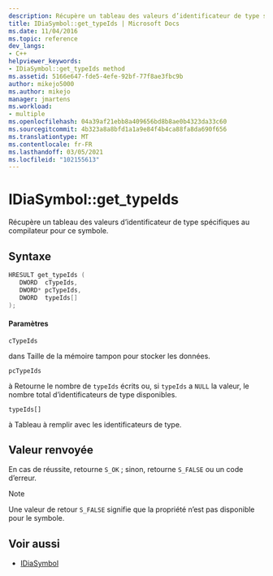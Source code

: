 ```yaml
---
description: Récupère un tableau des valeurs d’identificateur de type spécifiques au compilateur pour ce symbole.
title: IDiaSymbol::get_typeIds | Microsoft Docs
ms.date: 11/04/2016
ms.topic: reference
dev_langs:
- C++
helpviewer_keywords:
- IDiaSymbol::get_typeIds method
ms.assetid: 5166e647-fde5-4efe-92bf-77f8ae3fbc9b
author: mikejo5000
ms.author: mikejo
manager: jmartens
ms.workload:
- multiple
ms.openlocfilehash: 04a39af21ebb8a409656bd8b8ae0b4323da33c60
ms.sourcegitcommit: 4b323a8a8bfd1a1a9e84f4b4ca88fa8da690f656
ms.translationtype: MT
ms.contentlocale: fr-FR
ms.lasthandoff: 03/05/2021
ms.locfileid: "102155613"
---
```

# <a name="idiasymbolget_typeids"></a>IDiaSymbol::get_typeIds
Récupère un tableau des valeurs d’identificateur de type spécifiques au compilateur pour ce symbole.

## <a name="syntax"></a>Syntaxe

```C++
HRESULT get_typeIds ( 
   DWORD  cTypeIds,
   DWORD* pcTypeIds,
   DWORD  typeIds[]
);
```

#### <a name="parameters"></a>Paramètres
 `cTypeIds`

dans Taille de la mémoire tampon pour stocker les données.

 `pcTypeIds`

à Retourne le nombre de `typeIds` écrits ou, si `typeIds` a `NULL` la valeur, le nombre total d’identificateurs de type disponibles.

 `typeIds[]`

à Tableau à remplir avec les identificateurs de type.

## <a name="return-value"></a>Valeur renvoyée
 En cas de réussite, retourne `S_OK` ; sinon, retourne `S_FALSE` ou un code d’erreur.

> [!NOTE]
> Une valeur de retour `S_FALSE` signifie que la propriété n’est pas disponible pour le symbole.

## <a name="see-also"></a>Voir aussi
- [IDiaSymbol](../../debugger/debug-interface-access/idiasymbol.md)
